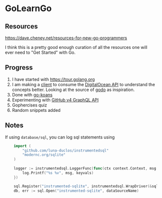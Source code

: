 # GoLearnGo

## Resources

https://dave.cheney.net/resources-for-new-go-programmers

I think this is a pretty good enough curation of all the resources one will
ever need to "Get Started" with Go.

## Progress

1. I have started with https://tour.golang.org
2. I am making a [client](
   https://github.com/mbtamuli/GoLearnGo/blob/master/doclient/doclient.go)
   to consume the [DigitalOcean API](
   https://developers.digitalocean.com/documentation/v2/) to understand the
   concepts better. Looking at the source of [godo](
   https://github.com/digitalocean/godo) as inspiration.
3. Done with [go-koans](https://github.com/mbtamuli/go-koans/)
4. Experimenting with [GitHub v4 GraphQL API](githubclient/)
5. Gophercises quiz
6. Random snippets added

## Notes
If using `database/sql`, you can log sql statements using

```go
	import (
		"github.com/luna-duclos/instrumentedsql"
		"modernc.org/sqlite"
	)
   
	logger := instrumentedsql.LoggerFunc(func(ctx context.Context, msg string, keyvals ...interface{}) {
		log.Printf("%s %v", msg, keyvals)
	})

	sql.Register("instrumented-sqlite", instrumentedsql.WrapDriver(&sqlite3.SQLiteDriver{}, instrumentedsql.WithLogger(logger)))
	db, err := sql.Open("instrumented-sqlite", dataSourceName)
```
